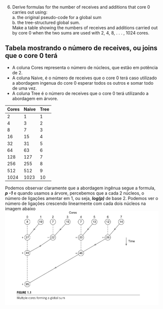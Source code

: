 6. Derive formulas for the number of receives and additions that core 0 carries out using:  
   a. the original pseudo-code for a global sum  
   b. the tree-structured global sum.  
Make a table showing the numbers of receives and additions carried out by core
0 when the two sums are used with 2, 4, 8, . . . , 1024 cores.

## Tabela mostrando o número de receives, ou joins que o core 0 terá  

- A coluna Cores representa o número de núcleos, que estão em potência de 2.
- A coluna Naive, é o número de receives que o core 0 terá caso utilizado
a abordagem ingenua do core 0 esperar todos os outros e somar todo de uma vez.
- A coluna Tree é o número de receives que o core 0 terá utilizando a abordagem em árvore.

| Cores | Naive | Tree |
|-------|-------|------|
|    2  |   1   |  1   |
|    4  |   3   |  2   |
|    8  |   7   |  3   |
|   16  |   15  |  4   |
|   32  |   31  |  5   |
|   64  |   63  |  6   |
|  128  |  127  |  7   |
|  256  |  255  |  8   |
|  512  |  512  |  9   |
| 1024  | 1023  |  10  |


Podemos observar claramente que a abordagem ingênua segue a formula,
**_p -1_** e quando usamos a árvore, percebemos que a cada 2 núcleos,
o número de ligações amentar em 1, ou seja, **_log(p)_** de base 2.
Podemos ver o número de ligações crescendo linearmente com cada dois núcleos na imagem abaixo
![Global Sum](global_sum.png)